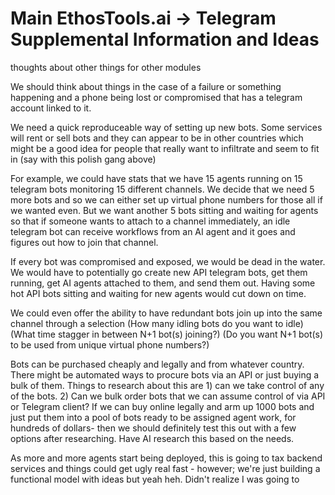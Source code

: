 # Main EthosTools.ai -> Telegram Supplemental Information and Ideas

thoughts about other things for other modules

We should think about things in the case of a failure or something happening and a phone being lost or compromised that has a telegram account linked to it.  

We need a quick reproduceable way of setting up new bots.  Some services will rent or sell bots and they can appear to be in other countries which might be a good idea for people that really want to infiltrate and seem to fit in (say with this polish gang above)

For example, we could have stats that we have 15 agents running on 15 telegram bots monitoring 15 different channels.   We decide that we need 5 more bots and so we can either set up virtual phone numbers for those all if we wanted even.  But we want another 5 bots sitting and waiting for agents so that if someone wants to attach to a channel immediately, an idle telegram bot can receive workflows from an AI agent and it goes and figures out how to join that channel.

If every bot was compromised and exposed, we would be dead in the water.  We would have to potentially go create new API telegram bots, get them running, get AI agents attached to them, and send them out.  Having some hot API bots sitting and waiting for new agents would cut down on time.

We could even offer the ability to have redundant bots join up into the same channel through a selection (How many idling bots do you want to idle)  (What time stagger in between N+1 bot(s) joining?) (Do you want N+1 bot(s) to be used from unique virtual phone numbers?) 

Bots can be purchased cheaply and legally and from whatever country. There might be automated ways to procure bots via an API or just buying a bulk of them.  Things to research about this are 1) can we take control of any of the bots.  2)  Can we bulk order bots that we can assume control of via API or Telegram client?  If we can buy online legally and arm up 1000 bots and just put them into a pool of bots ready to be assigned agent work, for hundreds of dollars- then we should definitely test this out with a few options after researching.  Have AI research this based on the needs.

As more and more agents start being deployed, this is going to tax backend services and things could get ugly real fast - however; we're just building a functional model with ideas but yeah heh.  Didn't realize I was going to 

